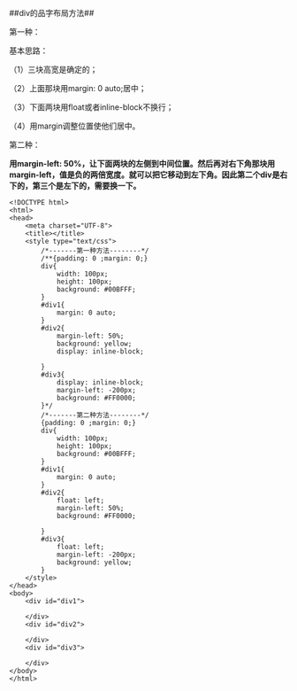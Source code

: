 ##div的品字布局方法##

第一种：

基本思路：

（1）三块高宽是确定的；

（2）上面那块用margin: 0 auto;居中；

（3）下面两块用float或者inline-block不换行；

（4）用margin调整位置使他们居中。

第二种：

**用margin-left: 50%，让下面两块的左侧到中间位置。然后再对右下角那块用margin-left，值是负的两倍宽度。就可以把它移动到左下角。因此第二个div是右下的，第三个是左下的，需要换一下。**

	<!DOCTYPE html>
	<html>
	<head>
		<meta charset="UTF-8">
		<title></title>
		<style type="text/css">
			/*-------第一种方法--------*/
			/**{padding: 0 ;margin: 0;}
			div{
				width: 100px;
				height: 100px;
				background: #00BFFF;
			}
			#div1{
				margin: 0 auto;
			}
			#div2{
				margin-left: 50%;
				background: yellow;
				display: inline-block;
				
			}
			#div3{
				display: inline-block;
				margin-left: -200px;
				background: #FF0000;
			}*/
			/*-------第二种方法--------*/
			{padding: 0 ;margin: 0;}
			div{
				width: 100px;
				height: 100px;
				background: #00BFFF;
			}
			#div1{
				margin: 0 auto;
			}
			#div2{
				float: left;
				margin-left: 50%;
				background: #FF0000;
				
			}
			#div3{
				float: left;
				margin-left: -200px;
				background: yellow;
			}
		</style>
	</head>
	<body>
		<div id="div1">
			
		</div>
		<div id="div2">
			
		</div>
		<div id="div3">
			
		</div>
	</body>
	</html>
